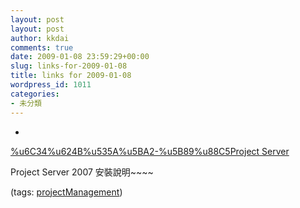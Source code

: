 ```yaml
---
layout: post
layout: post
author: kkdai
comments: true
date: 2009-01-08 23:59:29+00:00
slug: links-for-2009-01-08
title: links for 2009-01-08
wordpress_id: 1011
categories:
- 未分類
---
```


  * 
                

[%u6C34%u624B%u535A%u5BA2-%u5B89%u88C5Project Server](http://www.bosunland.com/blog/post/20.html)


                

Project Server 2007 安裝說明~~~~


                

(tags: [projectManagement](http://delicious.com/kkdai/projectManagement))


            

